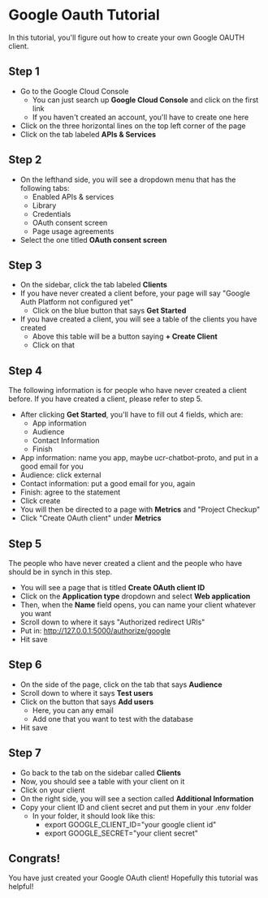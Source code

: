 # Google Oauth Tutorial
In this tutorial, you'll figure out how to create your own Google OAUTH client.

## Step 1
* Go to the Google Cloud Console
    * You can just search up **Google Cloud Console** and click on the first link
    * If you haven't created an account, you'll have to create one here
* Click on the three horizontal lines on the top left corner of the page
* Click on the tab labeled **APIs & Services**

## Step 2
* On the lefthand side, you will see a dropdown menu that has the following tabs:
    * Enabled APIs & services
    * Library
    * Credentials
    * OAuth consent screen
    * Page usage agreements
* Select the one titled **OAuth consent screen**

## Step 3
* On the sidebar, click the tab labeled **Clients**
* If you have never created a client before, your page will say "Google Auth Platform not configured yet"
    * Click on the blue button that says **Get Started**
* If you have created a client, you will see a table of the clients you have created
    * Above this table will be a button saying **+ Create Client**
    * Click on that

## Step 4
The following information is for people who have never created a client before. If you have created a client, please refer to step 5. 
* After clicking **Get Started**, you'll have to fill out 4 fields, which are:
    * App information
    * Audience
    * Contact Information
    * Finish
* App information: name you app, maybe ucr-chatbot-proto, and put in a good email for you
* Audience: click external
* Contact information: put a good email for you, again
* Finish: agree to the statement
* Click create
* You will then be directed to a page with **Metrics** and "Project Checkup"
* Click "Create OAuth client" under **Metrics**

## Step 5
The people who have never created a client and the people who have should be in synch in this step.
* You will see a page that is titled **Create OAuth client ID**
* Click on the **Application type** dropdown and select **Web application**
* Then, when the **Name** field opens, you can name your client whatever you want
* Scroll down to where it says "Authorized redirect URIs"
* Put in: http://127.0.0.1:5000/authorize/google
* Hit save

## Step 6
* On the side of the page, click on the tab that says **Audience**
* Scroll down to where it says **Test users**
* Click on the button that says **Add users**
    * Here, you can any email
    * Add one that you want to test with the database
* Hit save

## Step 7
* Go back to the tab on the sidebar called **Clients**
* Now, you should see a table with your client on it
* Click on your client
* On the right side, you will see a section called **Additional Information**
* Copy your client ID and client secret and put them in your .env folder
    * In your folder, it should look like this:
        * export GOOGLE_CLIENT_ID="your google client id"
        * export GOOGLE_SECRET="your client secret"

## Congrats!
You have just created your Google OAuth client! Hopefully this tutorial was helpful!